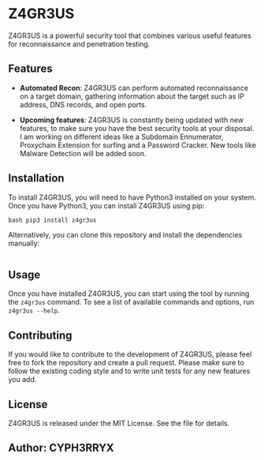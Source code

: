 # Z4GR3US

Z4GR3US is a powerful security tool that combines various useful features for reconnaissance and penetration testing.

## Features

- **Automated Recon**: Z4GR3US can perform automated reconnaissance on a target domain, gathering information about the target such as IP address, DNS records, and open ports.

- **Upcoming features**: Z4GR3US is constantly being updated with new features, to make sure you have the best security tools at your disposal. I am working on different ideas like a Subdomain Ennumerator, Proxychain Extension for surfing and a Password Cracker. New tools like Malware Detection will be added soon.

## Installation

To install Z4GR3US, you will need to have Python3 installed on your system. Once you have Python3, you can install Z4GR3US using pip:

```bash pip3 install z4gr3us```

Alternatively, you can clone this repository and install the dependencies manually:

``` bash git clone https://github.com/<YOUR_USERNAME>/z4gr3us.git
```


## Usage

Once you have installed Z4GR3US, you can start using the tool by running the `z4gr3us` command. To see a list of available commands and options, run `z4gr3us --help`.

## Contributing

If you would like to contribute to the development of Z4GR3US, please feel free to fork the repository and create a pull request. Please make sure to follow the existing coding style and to write unit tests for any new features you add.

## License

Z4GR3US is released under the MIT License. See the file for details.


## Author: CYPH3RRYX

